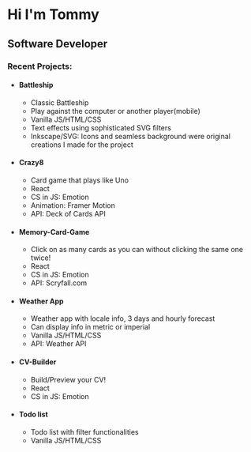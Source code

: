 <h1>Hi I'm Tommy</h1>
<h2>Software Developer</h2>
<h3>Recent Projects:</h3>
<ul>
  <li>
    <h4>Battleship</h4>
    <ul>
      <li>Classic Battleship</li>
      <li>Play against the computer or another player(mobile)</li>
      <li>Vanilla JS/HTML/CSS</li>
      <li>Text effects using sophisticated SVG filters</li>
      <li>Inkscape/SVG: Icons and seamless background were original creations I made for the project</li>
    </ul>
  </li>
  
  <li>
    <h4>Crazy8</h4>
    <ul>
      <li>Card game that plays like Uno</li>
      <li>React</li>
      <li>CS in JS: Emotion</li>
      <li>Animation: Framer Motion</li>
      <li>API: Deck of Cards API</li>
    </ul>
  </li>
  
  <li>
    <h4>Memory-Card-Game</h4>
    <ul>
      <li>Click on as many cards as you can without clicking the same one twice!</li>
      <li>React</li>
      <li>CS in JS: Emotion</li>
      <li>API: Scryfall.com</li>
    </ul>
  </li>
  <li>
    <h4>Weather App</h4>
    <ul>
      <li>Weather app with locale info, 3 days and hourly forecast</li>
      <li>Can display info in metric or imperial</li>
      <li>Vanilla JS/HTML/CSS</li>
      <li>API: Weather API</li>
    </ul>
  </li>
    <li>
    <h4>CV-Builder</h4>
    <ul>
      <li>Build/Preview your CV!</li>
      <li>React</li>
      <li>CS in JS: Emotion</li>
    </ul>
  </li>
    <li>
    <h4><a src='https://tcdotmake.github.io/todolist/'>Todo list</a></h4>
    <ul>
      <li>Todo list with filter functionalities</li>
      <li>Vanilla JS/HTML/CSS</li>
    </ul>
  </li>

</ul>
